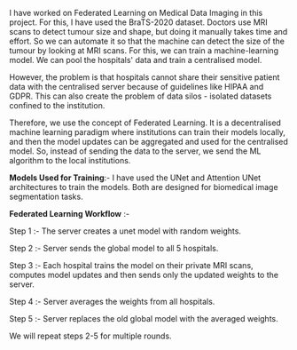 I have worked on Federated Learning on Medical Data Imaging in this project. For this, I have used the BraTS-2020 dataset. Doctors use MRI scans to detect tumour size and shape, but doing it manually takes time and effort. So we can automate it so that the machine can detect the size of the tumour by looking at MRI scans. For this, we can train a machine-learning model. We can pool the hospitals' data and train a centralised model.

However, the problem is that hospitals cannot share their sensitive patient data with the centralised server because of guidelines like HIPAA and GDPR. This can also create the problem of data silos - isolated datasets confined to the institution.

Therefore, we use the concept of Federated Learning. It is a decentralised machine learning paradigm where institutions can train their models locally, and then the model updates can be aggregated and used for the centralised model. So, instead of sending the data to the server, we send the ML algorithm to the local institutions.

**Models Used for Training**:- I have used the UNet and Attention UNet architectures to train the models. Both are designed for biomedical image segmentation tasks.

**Federated Learning Workflow** :- 

Step 1 :- The server creates a unet model with random weights. 

Step 2 :- Server sends the global model to all 5 hospitals.

Step 3 :- Each hospital trains the model on their private MRI scans, computes model updates and then sends only the updated weights to the server.

Step 4 :- Server averages the weights from all hospitals.

Step 5 :- Server replaces the old global model with the averaged weights.

We will repeat steps 2-5 for multiple rounds.
